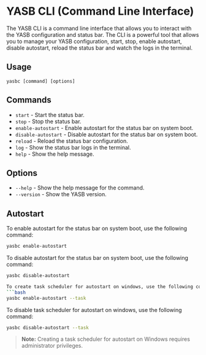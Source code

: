 # YASB CLI (Command Line Interface)

The YASB CLI is a command line interface that allows you to interact with the YASB configuration and status bar. The CLI is a powerful tool that allows you to manage your YASB configuration, start, stop, enable autostart, disable autostart, reload the status bar and watch the logs in the terminal.

## Usage
`yasbc [command] [options]`

## Commands
- `start` - Start the status bar.
- `stop` - Stop the status bar.
- `enable-autostart` - Enable autostart for the status bar on system boot.
- `disable-autostart` - Disable autostart for the status bar on system boot.
- `reload` - Reload the status bar configuration.
- `log` - Show the status bar logs in the terminal.
- `help` - Show the help message.

## Options
- `--help` - Show the help message for the command.
- `--version` - Show the YASB version.

## Autostart

To enable autostart for the status bar on system boot, use the following command:
```bash
yasbc enable-autostart
```
To disable autostart for the status bar on system boot, use the following command:
```bash
yasbc disable-autostart

To create task scheduler for autostart on windows, use the following command:
```bash
yasbc enable-autostart --task
```

To disable task scheduler for autostart on windows, use the following command:
```bash
yasbc disable-autostart --task
```
> **Note:**
> Creating a task scheduler for autostart on Windows requires administrator privileges.
